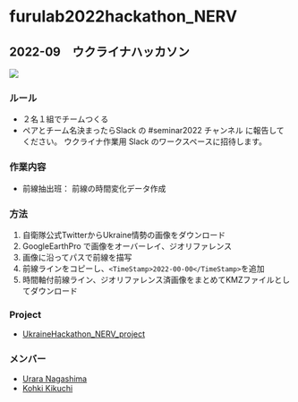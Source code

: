 # furulab2022hackathon_NERV
## 2022-09　ウクライナハッカソン

<img src="https://github.com/furuhashilab/furulab2022hackathon_NERV/blob/main/Image/%E3%82%B9%E3%82%AF%E3%83%AA%E3%83%BC%E3%83%B3%E3%82%B7%E3%83%A7%E3%83%83%E3%83%88%202022-10-01%2022.58.10.png" />

### ルール
* ２名１組でチームつくる
* ペアとチーム名決まったらSlack の #seminar2022 チャンネル に報告してください。 ウクライナ作業用 Slack のワークスペースに招待します。

### 作業内容
 * 前線抽出班： 前線の時間変化データ作成
 
### 方法
1. 自衛隊公式TwitterからUkraine情勢の画像をダウンロード
1. GoogleEarthPro で画像をオーバーレイ、ジオリファレンス
1. 画像に沿ってパスで前線を描写
1. 前線ラインをコピーし、`<TimeStamp>2022-00-00</TimeStamp>`を追加
1. 時間軸付前線ライン、ジオリファレンス済画像をまとめてKMZファイルとしてダウンロード
 
### Project
* [UkraineHackathon_NERV_project](https://github.com/orgs/furuhashilab/projects/14)
 
### メンバー
* [Urara Nagashima](https://github.com/urara222000)  
* [Kohki Kikuchi](https://github.com/kk-kkch03)

